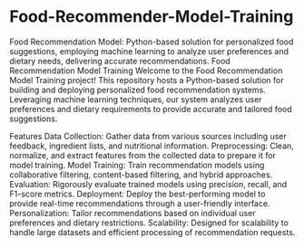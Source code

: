 # Food-Recommender-Model-Training
Food Recommendation Model: Python-based solution for personalized food suggestions, employing machine learning to analyze user preferences and dietary needs, delivering accurate recommendations.
Food Recommendation Model Training
Welcome to the Food Recommendation Model Training project! This repository hosts a Python-based solution for building and deploying personalized food recommendation systems. Leveraging machine learning techniques, our system analyzes user preferences and dietary requirements to provide accurate and tailored food suggestions.

Features
Data Collection: Gather data from various sources including user feedback, ingredient lists, and nutritional information.
Preprocessing: Clean, normalize, and extract features from the collected data to prepare it for model training.
Model Training: Train recommendation models using collaborative filtering, content-based filtering, and hybrid approaches.
Evaluation: Rigorously evaluate trained models using precision, recall, and F1-score metrics.
Deployment: Deploy the best-performing model to provide real-time recommendations through a user-friendly interface.
Personalization: Tailor recommendations based on individual user preferences and dietary restrictions.
Scalability: Designed for scalability to handle large datasets and efficient processing of recommendation requests.
